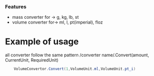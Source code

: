 ﻿### Features

- mass converter for -> g, kg, lb, st
- volume converter  for-> ml, l, pt(imperial), floz

# Example of usage
all converter follow the same pattern
	/converter name/.Convert(amount, CurrentUnit, RequiredUnit)

```C#	
	VolumeConvertor.Convert(1,VolumeUnit.ml,VolumeUnit.pt_i)
```
